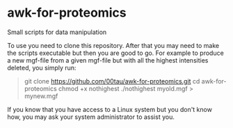 awk-for-proteomics
==================

Small scripts for data manipulation

To use you need to clone this repository.  After that you may need to make the
scripts executable but then you are good to go.  For example to produce a new
mgf-file from a given mgf-file but with all the highest intensities deleted,
you simply run:

> git clone https://github.com/00tau/awk-for-proteomics.git
> cd awk-for-proteomics
> chmod +x nothighest
> ./nothighest myold.mgf > mynew.mgf

If you know that you have access to a Linux system but you don't know how, you
may ask your system administrator to assist you.
